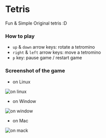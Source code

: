 # Tetris

Fun & Simple Original tetris :D

### How to play

* `up` & `down` arrow keys: rotate a tetromino
* `right` & `left` arrow keys: move a tetromino
* `p` key: pause game / restart game

### Screenshot of the game

- on Linux

![on linux](http://i.imgur.com/HHQELFe.png)

- on Window

![on window](http://i.imgur.com/YKPvNqy.png)

- on Mac

![on mack](https://i.imgur.com/7bT1sdn.png)